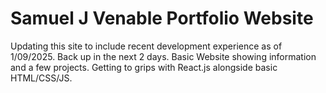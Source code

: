 # Samuel J Venable Portfolio Website

Updating this site to include recent development experience as of 1/09/2025. Back up in the next 2 days.
Basic Website showing information and a few projects.  Getting to grips with React.js alongside basic HTML/CSS/JS.
